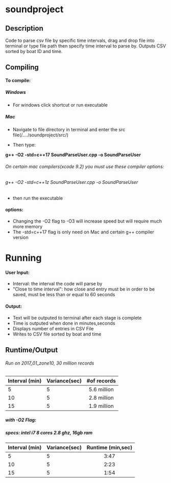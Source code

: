 # soundproject

## Description

Code to parse csv file by specific time intervals, drag and drop file into terminal or type file path then specify time interval to parse by. Outputs CSV sorted by boat ID and time.

## Compiling

#### To compile:
##### Windows
+ For windows click shortcut or run executable
##### Mac
+ Navigate to file directory in terminal and enter the src file(/..../soundproject/src/)

+ Then type:

<b>g++ -O2 -std=c++17 SoundParseUser.cpp -o SoundParseUser</b>
###### On certain mac compilers(xcode 9.2) you must use these compiler options:
   ###### g++ -O2 -std=c++1z SoundParseUser.cpp -o SoundParseUser

+ then run the executable 

#### options:

+ Changing the -O2 flag to -O3 will increase speed but will require much more memory
+ The -std=c++17 flag is only need on Mac and certain g++ compiler version

# Running

#### User Input:
+ Interval: the interval the code will parse by
+ "Close to time interval": how close and entry must be in order to be saved, must be less than or equal to 60 seconds

#### Output:

+ Text will be outputed to terminal after each stage is complete
+ Time is outputed when done in minutes,seconds
+ Displays number of entries in CSV File
+ Writes to CSV file sorted by boat and time

## Runtime/Output
###### Run on 2017_01_zone10, 30 million records

| Interval (min)|Variance(sec)| #of records   |
| ------------- |-------------|:-------------:| 
| 5             |5            |5.6 million    |
| 10            |5            |2.8 million    | 
| 15            |5            |1.9 million    |

##### with -O2 Flag:
##### specs: intel i7 8 cores 2.8 ghz, 16gb ram

| Interval (min)|Variance(sec)|Runtime (min,sec)|
| ------------- |-------------|:-------------:  |  
| 5             |5            |3:47             |
| 10            |5            |2:23             | 
| 15            |5            |1:54             |
